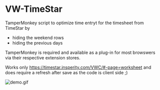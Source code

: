 # VW-TimeStar

TamperMonkey script to optimize time entryt for the timesheet from TimeStar by
- hiding the weekend rows
- hiding the previous days

TamperMonkey is required and available as a plug-in for most browswers via their respective extension stores.

Works only https://timestar.insperity.com/VWC/#-page=worksheet and does require a refresh after save as the code is client side ;)

![demo.gif](https://github.com/pveltsos/VW-TimeStar/blob/main/demo.gif?raw=true "Demo")
